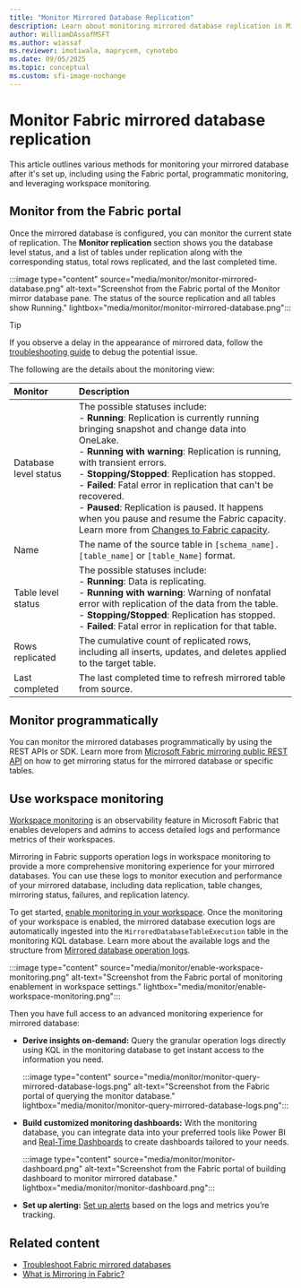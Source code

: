 ```yaml
---
title: "Monitor Mirrored Database Replication"
description: Learn about monitoring mirrored database replication in Microsoft Fabric.
author: WilliamDAssafMSFT
ms.author: wiassaf
ms.reviewer: imotiwala, maprycem, cynotebo
ms.date: 09/05/2025
ms.topic: conceptual
ms.custom: sfi-image-nochange
---
```

# Monitor Fabric mirrored database replication

This article outlines various methods for monitoring your mirrored database after it's set up, including using the Fabric portal, programmatic monitoring, and leveraging workspace monitoring.

## Monitor from the Fabric portal

Once the mirrored database is configured, you can monitor the current state of replication. The **Monitor replication** section shows you the database level status, and a list of tables under replication along with the corresponding status, total rows replicated, and the last completed time.

:::image type="content" source="media/monitor/monitor-mirrored-database.png" alt-text="Screenshot from the Fabric portal of the Monitor mirror database pane. The status of the source replication and all tables show Running." lightbox="media/monitor/monitor-mirrored-database.png":::

> [!TIP]
> If you observe a delay in the appearance of mirrored data, follow the [troubleshooting guide](troubleshooting.md#data-doesnt-appear-to-be-replicating) to debug the potential issue.

The following are the details about the monitoring view:

| **Monitor** | **Description** |
|:--|:--|
| Database level status | The possible statuses include:<br>- **Running**: Replication is currently running bringing snapshot and change data into OneLake.<br/>- **Running with warning**: Replication is running, with transient errors.<br/>- **Stopping/Stopped**: Replication has stopped.<br/>- **Failed**: Fatal error in replication that can't be recovered.<br/>- **Paused**: Replication is paused. It happens when you pause and resume the Fabric capacity. Learn more from [Changes to Fabric capacity](troubleshooting.md#changes-to-fabric-capacity). |
| Name | The name of the source table in `[schema_name].[table_name]` or `[table_Name]` format. |
| Table level status | The possible statuses include:<br>- **Running**: Data is replicating.<br/>- **Running with warning**: Warning of nonfatal error with replication of the data from the table.<br/>- **Stopping/Stopped**: Replication has stopped.<br/>- **Failed**: Fatal error in replication for that table. |
| Rows replicated | The cumulative count of replicated rows, including all inserts, updates, and deletes applied to the target table. |
| Last completed | The last completed time to refresh mirrored table from source. |

## Monitor programmatically

You can monitor the mirrored databases programmatically by using the REST APIs or SDK. Learn more from [Microsoft Fabric mirroring public REST API](../mirroring/mirrored-database-rest-api.md) on how to get mirroring status for the mirrored database or specific tables.

## Use workspace monitoring

[Workspace monitoring](../fundamentals/workspace-monitoring-overview.md) is an observability feature in Microsoft Fabric that enables developers and admins to access detailed logs and performance metrics of their workspaces.

Mirroring in Fabric supports operation logs in workspace monitoring to provide a more comprehensive monitoring experience for your mirrored databases. You can use these logs to monitor execution and performance of your mirrored database, including data replication, table changes, mirroring status, failures, and replication latency.

To get started, [enable monitoring in your workspace](../fundamentals/enable-workspace-monitoring.md). Once the monitoring of your workspace is enabled, the mirrored database execution logs are automatically ingested into the `MirroredDatabaseTableExecution` table in the monitoring KQL database. Learn more about the available logs and the structure from [Mirrored database operation logs](../mirroring/monitor-logs.md).

:::image type="content" source="media/monitor/enable-workspace-monitoring.png" alt-text="Screenshot from the Fabric portal of monitoring enablement in workspace settings." lightbox="media/monitor/enable-workspace-monitoring.png":::

Then you have full access to an advanced monitoring experience for mirrored database:

- **Derive insights on-demand:** Query the granular operation logs directly using KQL in the monitoring database to get instant access to the information you need.

  :::image type="content" source="media/monitor/monitor-query-mirrored-database-logs.png" alt-text="Screenshot from the Fabric portal of querying the monitor database." lightbox="media/monitor/monitor-query-mirrored-database-logs.png":::

- **Build customized monitoring dashboards:** With the monitoring database, you can integrate data into your preferred tools like Power BI and [Real-Time Dashboards](../real-time-intelligence/dashboard-real-time-create.md) to create dashboards tailored to your needs.

  :::image type="content" source="media/monitor/monitor-dashboard.png" alt-text="Screenshot from the Fabric portal of building dashboard to monitor mirrored database." lightbox="media/monitor/monitor-dashboard.png":::

- **Set up alerting:** [Set up alerts](../real-time-intelligence/user-flow-6.md) based on the logs and metrics you’re tracking.

## Related content

- [Troubleshoot Fabric mirrored databases](../mirroring/troubleshooting.md)
- [What is Mirroring in Fabric?](../mirroring/overview.md)

